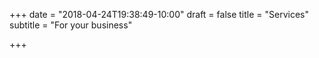 +++
date = "2018-04-24T19:38:49-10:00"
draft = false
title = "Services"
subtitle = "For your business"

+++
